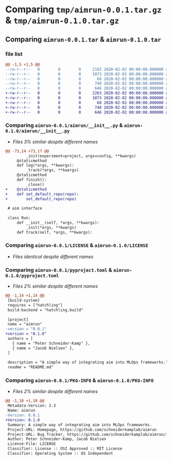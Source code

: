 # Comparing `tmp/aimrun-0.0.1.tar.gz` & `tmp/aimrun-0.1.0.tar.gz`

## Comparing `aimrun-0.0.1.tar` & `aimrun-0.1.0.tar`

### file list

```diff
@@ -1,5 +1,5 @@
--rw-r--r--   0        0        0     2182 2020-02-02 00:00:00.000000 aimrun-0.0.1/aimrun/__init__.py
--rw-r--r--   0        0        0     1073 2020-02-02 00:00:00.000000 aimrun-0.0.1/LICENSE
--rw-r--r--   0        0        0       68 2020-02-02 00:00:00.000000 aimrun-0.0.1/README.md
--rw-r--r--   0        0        0      740 2020-02-02 00:00:00.000000 aimrun-0.0.1/pyproject.toml
--rw-r--r--   0        0        0      646 2020-02-02 00:00:00.000000 aimrun-0.0.1/PKG-INFO
+-rw-r--r--   0        0        0     2263 2020-02-02 00:00:00.000000 aimrun-0.1.0/aimrun/__init__.py
+-rw-r--r--   0        0        0     1073 2020-02-02 00:00:00.000000 aimrun-0.1.0/LICENSE
+-rw-r--r--   0        0        0       68 2020-02-02 00:00:00.000000 aimrun-0.1.0/README.md
+-rw-r--r--   0        0        0      740 2020-02-02 00:00:00.000000 aimrun-0.1.0/pyproject.toml
+-rw-r--r--   0        0        0      646 2020-02-02 00:00:00.000000 aimrun-0.1.0/PKG-INFO
```

### Comparing `aimrun-0.0.1/aimrun/__init__.py` & `aimrun-0.1.0/aimrun/__init__.py`

 * *Files 3% similar despite different names*

```diff
@@ -73,14 +73,17 @@
         _init(experiment=project, args=config, **kwargs)
     @staticmethod
     def log(*args, **kwargs):
         _track(*args, **kwargs)
     @staticmethod
     def finish():
         _close()
+    @staticmethod
+    def set_default_repo(repo):
+        set_default_repo(repo)
 
 # aim interface
 
 class Run:
     def __init__(self, *args, **kwargs):
         _init(*args, **kwargs)
     def track(self, *args, **kwargs):
```

### Comparing `aimrun-0.0.1/LICENSE` & `aimrun-0.1.0/LICENSE`

 * *Files identical despite different names*

### Comparing `aimrun-0.0.1/pyproject.toml` & `aimrun-0.1.0/pyproject.toml`

 * *Files 2% similar despite different names*

```diff
@@ -1,14 +1,14 @@
 [build-system]
 requires = ["hatchling"]
 build-backend = "hatchling.build"
 
 [project]
 name = "aimrun"
-version = "0.0.1"
+version = "0.1.0"
 authors = [
   { name = "Peter Schneider-Kamp" },
   { name = "Jacob Nielsen" },
 ]
 
 description = "A simple way of integrating aim into MLOps frameworks."
 readme = "README.md"
```

### Comparing `aimrun-0.0.1/PKG-INFO` & `aimrun-0.1.0/PKG-INFO`

 * *Files 2% similar despite different names*

```diff
@@ -1,10 +1,10 @@
 Metadata-Version: 2.3
 Name: aimrun
-Version: 0.0.1
+Version: 0.1.0
 Summary: A simple way of integrating aim into MLOps frameworks.
 Project-URL: Homepage, https://github.com/schneiderkamplab/aimrun
 Project-URL: Bug Tracker, https://github.com/schneiderkamplab/aimrun/issues
 Author: Peter Schneider-Kamp, Jacob Nielsen
 License-File: LICENSE
 Classifier: License :: OSI Approved :: MIT License
 Classifier: Operating System :: OS Independent
```

